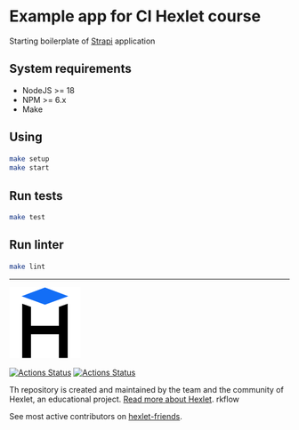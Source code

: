 # Example app for CI Hexlet course

Starting boilerplate of [Strapi](https://strapi.io/) application

## System requirements

* NodeJS >= 18
* NPM >= 6.x
* Make

## Using

```sh
make setup
make start
```

## Run tests

```sh
make test
```

## Run linter

```sh
make lint
```

---

[![Hexlet Ltd. logo](https://raw.githubusercontent.com/Hexlet/assets/master/images/hexlet_logo128.png)](https://hexlet.io/?utm_source=github&utm_medium=link&utm_campaign=hexlet-ci-app)


[![Actions Status](https://github.com/Antony11659/hexlet-ci-app/actionc/workflows/hexlet-ci/badge.svg)](https://github.com/Antony11659/hexlet-ci-app/actions)
[![Actions Status](https://github.com/Antony11659/hexlet-my-first-workflow/workflows/hello-world/badge.svg)](https://github.com/Antony11659/hexlet-my-first-workflow/actions)


Th repository is created and maintained by the team and the community of Hexlet, an educational project. [Read more about Hexlet](https://hexlet.io/?utm_source=github&utm_medium=link&utm_campaign=hexlet-ci-app).
rkflow

See most active contributors on [hexlet-friends](https://friends.hexlet.io/).
